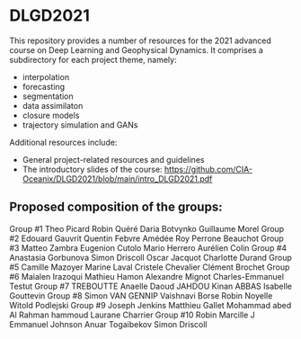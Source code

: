 # DLGD2021

This repository provides a number of resources for the 2021 advanced course on Deep Learning and Geophysical Dynamics.
It comprises a subdirectory for each project theme, namely:
- interpolation
- forecasting
- segmentation 
- data assimilaton
- closure models
- trajectory simulation and GANs

Additional resources include:
- General project-related resources and guidelines
- The introductory slides of the course: https://github.com/CIA-Oceanix/DLGD2021/blob/main/intro_DLGD2021.pdf

## Proposed composition of the groups: 
Group #1	Theo Picard	Robin Quéré	Daria Botvynko	Guillaume Morel
Group #2	Edouard Gauvrit	Quentin Febvre	Amédée Roy	Perrone Beauchot
Group #3	Matteo Zambra	Eugenion Cutolo	Mario Herrero	Aurélien Colin
Group #4	Anastasia Gorbunova	Simon Driscoll	Oscar Jacquot	Charlotte Durand
Group #5	Camille Mazoyer	Marine Laval	Cristele Chevalier	Clément Brochet
Group #6	Maialen Irazoqui	Mathieu Hamon	Alexandre Mignot	Charles-Emmanuel Testut
Group #7	TREBOUTTE Anaelle	Daoud JAHDOU	Kinan ABBAS	Isabelle Gouttevin
Group #8	Simon VAN GENNIP	Vaishnavi Borse	Robin Noyelle	Witold Podlejski
Group #9	Joseph Jenkins	Matthieu Gallet	Mohammad abed Al Rahman hammoud	Laurane Charrier
Group #10	Robin Marcille	J Emmanuel Johnson	Anuar Togaibekov	Simon Driscoll
